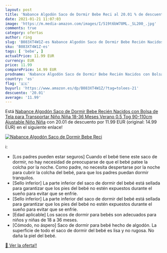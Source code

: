 ```yaml
---
layout: post
title: 'Nabance Algodón Saco de Dormir Bebe Reci al 20.01 % de descuento'
date: 2021-01-21 11:07:03
image: 'https://m.media-amazon.com/images/I/519t6bW78ML._SL200_.jpg'
comments: true
category: ofertas
author: ring
slug: 'B083XT4W1Z-es Nabance Algodón Saco de Dormir Bebe Recién Nacidos con...'
sku: 'B083XT4W1Z-es'
tags: [ 'bebe', ]
actualPrice: 11.99 EUR
currency: EUR
price: 11.99
comparePrice: 14.99 EUR
prodname: 'Nabance Algodón Saco de Dormir Bebe Recién Nacidos con Bolsa de Tela para Transportar Niño Niña 18-36 Meses Verano 0.5 Tog 90-110cm Ajustable Niño Niña'
country: 'es'
flag: '🇪🇸'
buyurl: 'https://www.amazon.es/dp/B083XT4W1Z/?tag=tolees-21'
descuento: '20.01'
average: '11.99'
---
```


Está [Nabance Algodón Saco de Dormir Bebe Recién Nacidos con Bolsa de Tela para Transportar Niño Niña 18-36 Meses Verano 0.5 Tog 90-110cm Ajustable Niño Niña](https://www.amazon.es/dp/B083XT4W1Z/?tag=tolees-21) con 20.01 de descuento por 11.99 EUR (original: 14.99 EUR) en el siguiente enlace!

[![Nabance Algodón Saco de Dormir Bebe Reci](https://m.media-amazon.com/images/I/519t6bW78ML._SL200_.jpg)](https://www.amazon.es/dp/B083XT4W1Z/?tag=tolees-21)

ℹ️:

- [Los padres pueden estar seguros] Cuando el bebé tiene este saco de dormir, no hay necesidad de preocuparse de que el bebé patee la colcha por la noche. Como padre, no necesita despertarse por la noche para cubrir la colcha del bebé, para que los padres puedan dormir tranquilos.
- [Sello inferior] La parte inferior del saco de dormir del bebé está sellada para garantizar que los pies del bebé no estén expuestos durante el sueño para evitar que se enfríe.
- [Sello inferior] La parte inferior del saco de dormir del bebé está sellada para garantizar que los pies del bebé no estén expuestos durante el sueño para evitar que se enfríe.
- [Edad aplicable] Los sacos de dormir para bebés son adecuados para niños y niñas de 18 a 36 meses.
- [Cómodo, no áspero] Saco de dormir para bebé hecho de algodón. La superficie de todo el saco de dormir del bebé es lisa y no rugosa. No daña la piel del bebé.

[🛒 Ver la oferta!!](https://www.amazon.es/dp/B083XT4W1Z/?tag=tolees-21)
